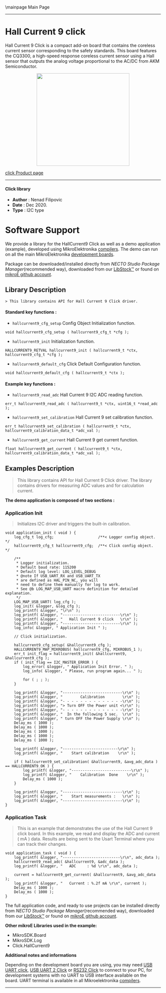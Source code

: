 \mainpage Main Page

---
# Hall Current 9 click

Hall Current 9 Click is a compact add-on board that contains the coreless current sensor corresponding to the safety standards. This board features the CQ3300, a high-speed response coreless current sensor using a Hall sensor that outputs the analog voltage proportional to the AC/DC from AKM Semiconductor.

<p align="center">
  <img src="https://download.mikroe.com/images/click_for_ide/hall_current_9_click.png" height=300px>
</p>

[click Product page](https://www.mikroe.com/hall-current-9-click)

---


#### Click library

- **Author**        : Nenad Filipovic
- **Date**          : Dec 2020.
- **Type**          : I2C type


# Software Support

We provide a library for the HallCurrent9 Click
as well as a demo application (example), developed using MikroElektronika
[compilers](https://www.mikroe.com/necto-studio).
The demo can run on all the main MikroElektronika [development boards](https://www.mikroe.com/development-boards).

Package can be downloaded/installed directly from *NECTO Studio Package Manager*(recommended way), downloaded from our [LibStock&trade;](https://libstock.mikroe.com) or found on [mikroE github account](https://github.com/MikroElektronika/mikrosdk_click_v2/tree/master/clicks).

## Library Description

```
> This library contains API for Hall Current 9 Click driver.

```

#### Standard key functions :

- `hallcurrent9_cfg_setup` Config Object Initialization function.
```
void hallcurrent9_cfg_setup ( hallcurrent9_cfg_t *cfg );
```

- `hallcurrent9_init` Initialization function.
```
HALLCURRENT9_RETVAL hallcurrent9_init ( hallcurrent9_t *ctx, hallcurrent9_cfg_t *cfg );
```

- `hallcurrent9_default_cfg` Click Default Configuration function.
```
void hallcurrent9_default_cfg ( hallcurrent9_t *ctx );
```

#### Example key functions :

- `hallcurrent9_read_adc` Hall Current 9 I2C ADC reading function.
```
err_t hallcurrent9_read_adc ( hallcurrent9_t *ctx, uint16_t *read_adc );
```

- `hallcurrent9_set_calibration` Hall Current 9 set calibration function.
```
err_t hallcurrent9_set_calibration ( hallcurrent9_t *ctx, hallcurrent9_calibration_data_t *adc_val );
```

- `hallcurrent9_get_current` Hall Current 9 get current function.
```
float hallcurrent9_get_current ( hallcurrent9_t *ctx, hallcurrent9_calibration_data_t *adc_val );
```

## Examples Description

> This library contains API for Hall Current 9 Click driver.
> The library contains drivers for measuring ADC values 
> and for calculation current.

**The demo application is composed of two sections :**

### Application Init

> Initializes I2C driver and triggers the built-in calibration.

```
void application_init ( void ) {
    log_cfg_t log_cfg;                    /**< Logger config object. */
    hallcurrent9_cfg_t hallcurrent9_cfg;  /**< Click config object.  */

    /** 
     * Logger initialization.
     * Default baud rate: 115200
     * Default log level: LOG_LEVEL_DEBUG
     * @note If USB_UART_RX and USB_UART_TX 
     * are defined as HAL_PIN_NC, you will 
     * need to define them manually for log to work. 
     * See @b LOG_MAP_USB_UART macro definition for detailed explanation.
     */
    LOG_MAP_USB_UART( log_cfg );
    log_init( &logger, &log_cfg );
    log_printf( &logger, "\r\n" );
    log_printf( &logger, "--------------------------\r\n" );
    log_printf( &logger, "   Hall Current 9 click   \r\n" );
    log_printf( &logger, "--------------------------\r\n" );
    log_info( &logger, " Application Init " );

    // Click initialization.

    hallcurrent9_cfg_setup( &hallcurrent9_cfg );
    HALLCURRENT9_MAP_MIKROBUS( hallcurrent9_cfg, MIKROBUS_1 );
    err_t init_flag = hallcurrent9_init( &hallcurrent9, &hallcurrent9_cfg );
    if ( init_flag == I2C_MASTER_ERROR ) {
        log_error( &logger, " Application Init Error. " );
        log_info( &logger, " Please, run program again... " );

        for ( ; ; );
    }
    
    log_printf( &logger, "---------------------------\r\n" );
    log_printf( &logger, "        Calibration        \r\n" );
    log_printf( &logger, "- - - - - - - - - - - - - -\r\n" );
    log_printf( &logger, "> Turn OFF the Power unit <\r\n" );
    log_printf( &logger, "- - - - - - - - - - - - - -\r\n" );
    log_printf( &logger, "  In the following 5 sec.  \r\n" );
    log_printf( &logger, " turn OFF the Power Supply \r\n" );
    Delay_ms ( 1000 );
    Delay_ms ( 1000 );
    Delay_ms ( 1000 );
    Delay_ms ( 1000 );
    Delay_ms ( 1000 );
    
    log_printf( &logger, "-------------------------\r\n" );
    log_printf( &logger, "    Start calibration    \r\n" );
    
    if ( hallcurrent9_set_calibration( &hallcurrent9, &avg_adc_data ) == HALLCURRENT9_OK ) {
        log_printf( &logger, "---------------------------\r\n" );
        log_printf( &logger, "    Calibration  Done    \r\n" );
        Delay_ms ( 1000 );    
    }
    
    log_printf( &logger, "---------------------------\r\n" );
    log_printf( &logger, "    Start measurements :   \r\n" );
    log_printf( &logger, "---------------------------\r\n" );
}
```

### Application Task

> This is an example that demonstrates the use of the Hall Current 9 click board.
> In this example, we read and display the ADC and current ( mA ) data.
> Results are being sent to the Usart Terminal where you can track their changes.

```
void application_task ( void ) {   
    log_printf( &logger, "--------------------------\r\n", adc_data );
    hallcurrent9_read_adc( &hallcurrent9, &adc_data );
    log_printf( &logger, "   ADC     : %d \r\n", adc_data );

    current = hallcurrent9_get_current( &hallcurrent9, &avg_adc_data );
    log_printf( &logger, "   Current : %.2f mA \r\n", current );
    Delay_ms ( 1000 );
    Delay_ms ( 1000 );
}
```

The full application code, and ready to use projects can be installed directly from *NECTO Studio Package Manager*(recommended way), downloaded from our [LibStock&trade;](https://libstock.mikroe.com) or found on [mikroE github account](https://github.com/MikroElektronika/mikrosdk_click_v2/tree/master/clicks).

**Other mikroE Libraries used in the example:**

- MikroSDK.Board
- MikroSDK.Log
- Click.HallCurrent9

**Additional notes and informations**

Depending on the development board you are using, you may need
[USB UART click](https://www.mikroe.com/usb-uart-click),
[USB UART 2 Click](https://www.mikroe.com/usb-uart-2-click) or
[RS232 Click](https://www.mikroe.com/rs232-click) to connect to your PC, for
development systems with no UART to USB interface available on the board. UART
terminal is available in all Mikroelektronika
[compilers](https://shop.mikroe.com/compilers).

---
